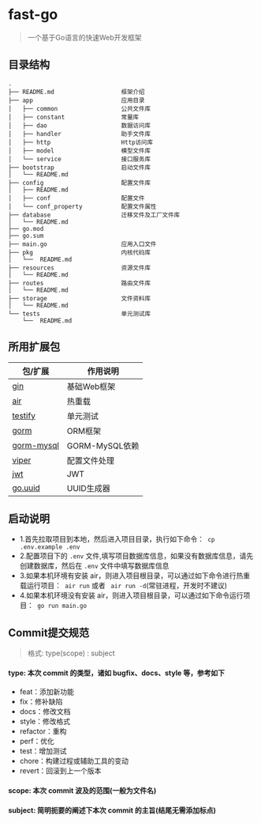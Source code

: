 # fast-go

> 一个基于Go语言的快速Web开发框架

## 目录结构

```
.
├── README.md                   框架介绍
├── app                         应用目录
│   ├── common                  公共文件库
│   ├── constant                常量库
│   ├── dao                     数据访问库
│   ├── handler                 助手文件库
│   ├── http                    Http访问库
│   ├── model                   模型文件库
│   └── service                 接口服务库
├── bootstrap                   启动文件库
│   └── README.md
├── config                      配置文件库
│   ├── README.md
│   ├── conf                    配置文件
│   └── conf_property           配置文件属性
├── database                    迁移文件及工厂文件库
│   └── README.md
├── go.mod
├── go.sum
├── main.go                     应用入口文件
├── pkg                         内核代码库
│   └──  README.md
├── resources                   资源文件库
│   └── README.md
├── routes                      路由文件库
│   └── README.md
├── storage                     文件资料库
│   └── README.md
└── tests                       单元测试库
    └──  README.md

```

## 所用扩展包

|  包/扩展   | 作用说明  |
|  ----  | ----  |
| [gin](https://github.com/gin-gonic/gin)  | 基础Web框架 |
| [air](https://github.com/cosmtrek/air)  | 热重载 |
| [testify](https://github.com/stretchr/testify) | 单元测试 |
| [gorm](https://github.com/go-gorm/gorm) | ORM框架 |
| [gorm-mysql](https://github.com/go-gorm/mysql) | GORM-MySQL依赖 |
| [viper](https://github.com/spf13/viper) | 配置文件处理 |
| [jwt](https://github.com/dgrijalva/jwt-go) | JWT |
| [go.uuid](https://github.com/satori/go.uuid) | UUID生成器 |

## 启动说明
- 1.首先拉取项目到本地，然后进入项目目录，执行如下命令：` cp .env.example .env`
- 2.配置项目下的 `.env` 文件,填写项目数据库信息，如果没有数据库信息，请先创建数据库，然后在 `.env` 文件中填写数据库信息
- 3.如果本机环境有安装 air，则进入项目根目录，可以通过如下命令进行热重载运行项目：` air run` 或者 ` air run -d`(常驻进程，开发时不建议)
- 4.如果本机环境没有安装 air，则进入项目根目录，可以通过如下命令运行项目：` go run main.go`

## Commit提交规范

> 格式: type(scope) : subject

#### type: 本次 commit 的类型，诸如 bugfix、docs、style 等，参考如下

- feat：添加新功能
- fix：修补缺陷
- docs：修改文档
- style：修改格式
- refactor：重构
- perf：优化
- test：增加测试
- chore：构建过程或辅助工具的变动
- revert：回滚到上一个版本

#### scope: 本次 commit 波及的范围(一般为文件名)

#### subject: 简明扼要的阐述下本次 commit 的主旨(结尾无需添加标点)